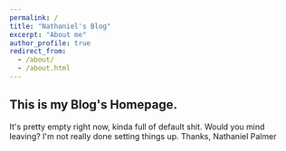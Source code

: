 ```yaml
---
permalink: /
title: "Nathaniel's Blog"
excerpt: "About me"
author_profile: true
redirect_from: 
  - /about/
  - /about.html
---
```


This is my Blog's Homepage.
------
It's pretty empty right now, kinda full of default shit.
Would you mind leaving? I'm not really done setting things up.
Thanks,
Nathaniel Palmer